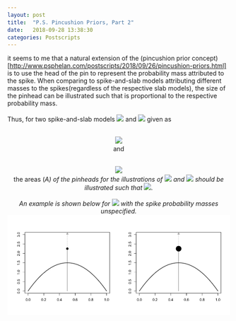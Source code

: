 ```yaml
---
layout: post
title:  "P.S. Pincushion Priors, Part 2"
date:   2018-09-28 13:38:30
categories: Postscripts
---
```


it seems to me that a natural extension of the (pincushion prior concept)[http://www.psphelan.com/postscripts/2018/09/26/pincushion-priors.html]
is to use the head of the pin to represent the probability mass attributed to the spike. When comparing to spike-and-slab 
models attributing different masses to the spikes(regardless of the respective slab models), the size of the pinhead can 
be illustrated such that is proportional to the respective probability mass.
<br><br>
Thus, for two spike-and-slab models <img src="http://mathurl.com/y7oqxxrn.png"> and <img src="http://mathurl.com/ybn6b6c6.png">
given as
<br><br>
<p align="center"><img src="http://mathurl.com/ya77jo26.png">
<br>
and
<br><br>
<p align="center"><img src="http://mathurl.com/yav55rl8.png">
<br>
the areas (<i>A<i>) of the pinheads for the illustrations of <img src="http://mathurl.com/y7oqxxrn.png"> and 
<img src="http://mathurl.com/ybn6b6c6.png"> should be illustrated such that <img src="http://mathurl.com/ybnhv55f.png">.
<br><br>
An example is shown below for <img src="http://mathurl.com/y84vqcus.png"> with the spike probability masses unspecified.
<br>
<img src="/images/Double pincushion 1000_450.png" align="center">
